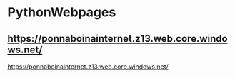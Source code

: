# PythonWebpages
## https://ponnaboinainternet.z13.web.core.windows.net/
https://ponnaboinainternet.z13.web.core.windows.net/

